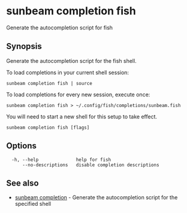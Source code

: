 # sunbeam completion fish

Generate the autocompletion script for fish

## Synopsis

Generate the autocompletion script for the fish shell.

To load completions in your current shell session:

	sunbeam completion fish | source

To load completions for every new session, execute once:

	sunbeam completion fish > ~/.config/fish/completions/sunbeam.fish

You will need to start a new shell for this setup to take effect.


```
sunbeam completion fish [flags]
```

## Options

```
  -h, --help              help for fish
      --no-descriptions   disable completion descriptions
```

## See also

* [sunbeam completion](./sunbeam_completion.md)	 - Generate the autocompletion script for the specified shell

